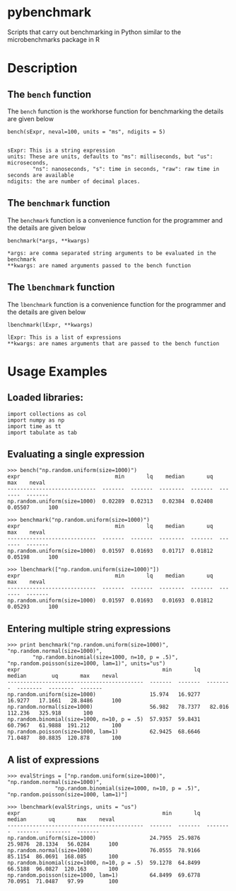 pybenchmark
===========

Scripts that carry out benchmarking in Python similar to the microbenchmarks package in R

# Description

## The `bench` function
The `bench` function is the workhorse function for benchmarking the details are given below

```
bench(sExpr, neval=100, units = "ms", ndigits = 5)


sExpr: This is a string expression
units: These are units, defaults to "ms": milliseconds, but "us": microseconds,
        "ns": nanoseconds, "s": time in seconds, "raw": raw time in seconds are available
ndigits: the are number of decimal places.
```

## The `benchmark` function

The `benchmark` function is a convenience function for the programmer and the details 
are given below

```
benchmark(*args, **kwargs)

*args: are comma separated string arguments to be evaluated in the benchmark
**kwargs: are named arguments passed to the bench function
```

## The `lbenchmark` function

The `lbenchmark` function is a convenience function for the programmer and the details 
are given below


```
lbenchmark(lExpr, **kwargs)

lExpr: This is a list of expressions
**kwargs: are names arguments that are passed to the bench function
```

# Usage Examples

## Loaded libraries:

```
import collections as col
import numpy as np
import time as tt
import tabulate as tab
```

## Evaluating a single expression

```
>>> bench("np.random.uniform(size=1000)")
expr                              min       lq    median       uq      max    neval
----------------------------  -------  -------  --------  -------  -------  -------
np.random.uniform(size=1000)  0.02289  0.02313   0.02384  0.02408  0.05507      100

>>> benchmark("np.random.uniform(size=1000)")
expr                              min       lq    median       uq      max    neval
----------------------------  -------  -------  --------  -------  -------  -------
np.random.uniform(size=1000)  0.01597  0.01693   0.01717  0.01812  0.05198      100

>>> lbenchmark(["np.random.uniform(size=1000)"])
expr                              min       lq    median       uq      max    neval
----------------------------  -------  -------  --------  -------  -------  -------
np.random.uniform(size=1000)  0.01597  0.01693   0.01693  0.01812  0.05293      100
```

## Entering multiple string expressions

```
>>> print benchmark("np.random.uniform(size=1000)", "np.random.normal(size=1000)",
        "np.random.binomial(size=1000, n=10, p = .5)", "np.random.poisson(size=1000, lam=1)", units="us")
expr                                             min       lq    median        uq       max    neval
-------------------------------------------  -------  -------  --------  --------  --------  -------
np.random.uniform(size=1000)                 15.974   16.9277   16.9277   17.1661   28.8486      100
np.random.normal(size=1000)                  56.982   78.7377   82.016   112.236   325.918       100
np.random.binomial(size=1000, n=10, p = .5)  57.9357  59.8431   60.7967   61.9888  191.212       100
np.random.poisson(size=1000, lam=1)          62.9425  68.6646   71.0487   80.8835  120.878       100
```

## A list of expressions

```
>>> evalStrings = ["np.random.uniform(size=1000)", "np.random.normal(size=1000)",
               "np.random.binomial(size=1000, n=10, p = .5)", "np.random.poisson(size=1000, lam=1)"]

>>> lbenchmark(evalStrings, units = "us")
expr                                             min       lq    median       uq       max    neval
-------------------------------------------  -------  -------  --------  -------  --------  -------
np.random.uniform(size=1000)                 24.7955  25.9876   25.9876  28.1334   56.0284      100
np.random.normal(size=1000)                  76.0555  78.9166   85.1154  86.0691  168.085       100
np.random.binomial(size=1000, n=10, p = .5)  59.1278  64.8499   66.5188  96.0827  120.163       100
np.random.poisson(size=1000, lam=1)          64.8499  69.6778   70.0951  71.0487   97.99        100
```
